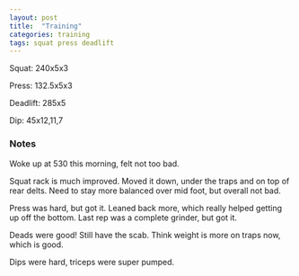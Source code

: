 ```yaml
---
layout: post
title:  "Training"
categories: training
tags: squat press deadlift
---
```


Squat:          240x5x3

Press:          132.5x5x3

Deadlift:       285x5

Dip:            45x12,11,7

### Notes

Woke up at 530 this morning, felt not too bad.

Squat rack is much improved. Moved it down, under the traps and on top of rear
delts. Need to stay more balanced over mid foot, but overall not bad.

Press was hard, but got it. Leaned back more, which really helped getting up
off the bottom. Last rep was a complete grinder, but got it.

Deads were good! Still have the scab. Think weight is more on traps now, which
is good.

Dips were hard, triceps were super pumped.
